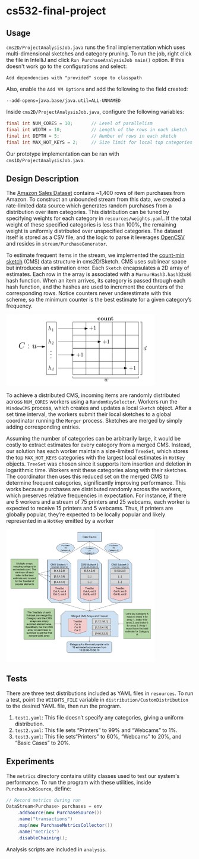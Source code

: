 # cs532-final-project

## Usage

`cms2D/ProjectAnalysisJob.java` runs the final implementation which uses multi-dimensional sketches and category pruning. To run the job, right click the file in IntelliJ and click `Run PurchaseAnalysisJob main()` option. If this doesn't work go to the configurations and select:

    Add dependencies with "provided" scope to classpath 

Also, enable the `Add VM Options` and add the following to the field created:

    --add-opens=java.base/java.util=ALL-UNNAMED


Inside `cms2D/ProjectAnalysisJob.java`, configure the following variables:
```java
final int NUM_CORES = 10;       // Level of parallelism
final int WIDTH = 10;           // Length of the rows in each sketch
final int DEPTH = 5;            // Number of rows in each sketch
final int MAX_HOT_KEYS = 2;     // Size limit for local top categories set
```

Our prototype implementation can be ran with `cms1D/ProjectAnalysisJob.java`.
    
## Design Description

The [Amazon Sales Dataset](https://www.kaggle.com/datasets/karkavelrajaj/amazon-sales-dataset) contains ~1,400 rows of item purchases from Amazon. To construct an unbounded stream from this data, we created a rate-limited data source which generates random purchases from a distribution over item categories. This distribution can be tuned by specifying weights for each category in `resources/weights.yaml`. If the total weight of these specified categories is less than 100%, the remaining weight is uniformly distributed over unspecified categories. The dataset itself is stored as a CSV file, and the logic to parse it leverages [OpenCSV](https://opencsv.sourceforge.net/) and resides in `stream/PurchaseGenerator`. 

To estimate frequent items in the stream, we implemented the [count-min sketch](https://dsf.berkeley.edu/cs286/papers/countmin-latin2004.pdf) (CMS) data structure in cms2D/Sketch. CMS uses sublinear space but introduces an estimation error. Each `Sketch` encapsulates a 2D array of estimates. Each row in the array is associated with a `MurmurHash3.hash32x86` hash function. When an item arrives, its category is passed through each hash function, and the hashes are used to increment the counters of the corresponding rows. Notice counters never underestimate with this scheme, so the minimum counter is the best estimate for a given category’s frequency.

<img src="images/cms.png" width="400">

To achieve a distributed CMS, incoming items are randomly distributed across `NUM_CORES` workers using a `RandomKeySelector`. Workers run the `WindowCMS` process, which creates and updates a local `Sketch` object. After a set time interval, the workers submit their local sketches to a global coordinator running the `Merger` process. Sketches are merged by simply adding corresponding entries. 

Assuming the number of categories can be arbitrarily large, it would be costly to extract estimates for every category from a merged CMS. Instead, our solution has each worker maintain a size-limited `TreeSet`, which stores the top `MAX_HOT_KEYS` categories with the largest local estimates in `HotKey` objects. `TreeSet` was chosen since it supports item insertion and deletion in logarithmic time. Workers emit these categories along with their sketches. The coordinator then uses this reduced set on the merged CMS to determine frequent categories, significantly improving performance. This works because purchases are distributed randomly across the workers, which preserves relative frequencies in expectation. For instance, if there are 5 workers and a stream of 75 printers and 25 webcams,  each worker is expected to receive 15 printers and 5 webcams.  Thus, if printers are globally popular, they’re expected to be locally popular and likely represented in a `HotKey` emitted by a worker

<img src="images/overview.png" width="400">

## Tests
There are three test distributions included as YAML files in `resources`. To run a test, point the `WEIGHTS_FILE` variable in `distribution/CustomDistribution` to the desired YAML file, then run the program.
1. `test1.yaml`: This file doesn’t specify any categories, giving a uniform distribution.
2. `test2.yaml`: This file sets “Printers” to 99% and “Webcams” to 1%. 
3. `test3.yaml`: This file sets“Printers” to 60%, “Webcams” to 20%, and “Basic Cases” to 20%. 

## Experiments
The `metrics` directory contains utility classes used to test our system's performance. To run the program with these utilities, inside `PurchaseJobSource`, define:
```java
// Record metrics during run
DataStream<Purchase> purchases = env
    .addSource(new PurchaseSource())
    .name("transactions")
    .map(new PurchaseMetricsCollector())
    .name("metrics")
    .disableChaining();
```

Analysis scripts are included in `analysis`. 
